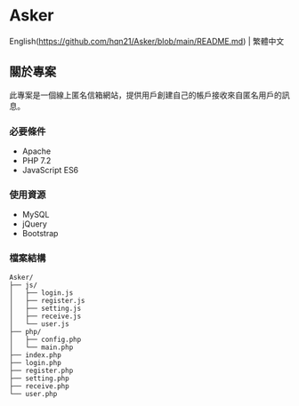 # Asker
English(https://github.com/hqn21/Asker/blob/main/README.md) | 繁體中文
## 關於專案
此專案是一個線上匿名信箱網站，提供用戶創建自己的帳戶接收來自匿名用戶的訊息。
### 必要條件
* Apache
* PHP 7.2
* JavaScript ES6
### 使用資源
* MySQL
* jQuery
* Bootstrap
### 檔案結構
```
Asker/
├── js/
│   ├── login.js
│   ├── register.js
│   ├── setting.js
│   ├── receive.js
│   └── user.js
├── php/
│   ├── config.php
│   └── main.php
├── index.php
├── login.php
├── register.php
├── setting.php
├── receive.php
└── user.php
```

